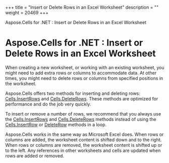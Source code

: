 +++
title = "Insert or Delete Rows in an Excel Worksheet" 
description = "" 
weight = 20469 
+++

Aspose.Cells for .NET : Insert or Delete Rows in an Excel Worksheet  

# Aspose.Cells for .NET : Insert or Delete Rows in an Excel Worksheet


When creating a new worksheet, or working with an existing worksheet, you might need to add extra rows or columns to accommodate data. At other times, you might need to delete rows or columns from specified positions in the worksheet.

Aspose.Cells offers two methods for inserting and deleting rows: [Cells.InsertRows](https://apireference.aspose.com/net/cells/aspose.cells/cells/methods/insertrows/index) and [Cells.DeleteRows](https://apireference.aspose.com/net/cells/aspose.cells/cells/methods/deleterows/index). These methods are optimized for performance and do the job very quickly.

To insert or remove a number of rows, we recommend that you always use the [Cells.InsertRows](https://apireference.aspose.com/net/cells/aspose.cells/cells/methods/insertrows/index) and [Cells.DeleteRows](https://apireference.aspose.com/net/cells/aspose.cells/cells/methods/deleterows/index) methods instead of using the [Cells.InsertRow](https://apireference.aspose.com/net/cells/aspose.cells/cells/methods/insertrow) or [DeleteRow](https://apireference.aspose.com/net/cells/aspose.cells/cells/methods/deleterow) methods in a loop.

Aspose.Cells works in the same way as Microsoft Excel does. When rows or columns are added, the worksheet content is shifted down and to the right. When rows or columns are removed, the worksheet content is shifted up or to the left. Any references in other worksheets and cells are updated when rows are added or removed.


